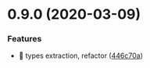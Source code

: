 # 0.9.0 (2020-03-09)


### Features

* 🎸 types extraction, refactor ([446c70a](https://github.com/michaljach/wasm-lang/commit/446c70a551ac00be9af19f43ae01b861df3e77d5))



